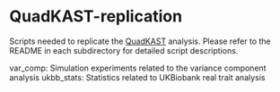 # QuadKAST-replication

Scripts needed to replicate the [QuadKAST](https://github.com/sriramlab/FastKAST/tree/QuadKAST) analysis. Please refer to the README in each subdirectory for detailed script descriptions.

var_comp: Simulation experiments related to the variance component analysis
ukbb_stats: Statistics related to UKBiobank real trait analysis

